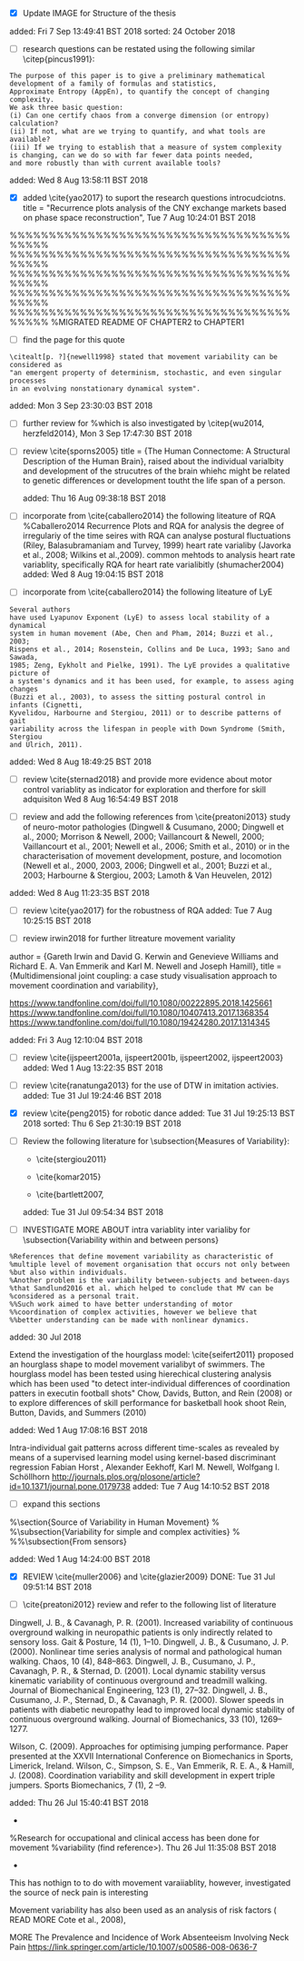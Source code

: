 


* [x] Update IMAGE for Structure of the thesis

added: Fri  7 Sep 13:49:41 BST 2018
sorted: 24 October 2018



* [ ] research questions can be restated using the following similar \citep{pincus1991}:

```
The purpose of this paper is to give a preliminary mathematical
development of a family of formulas and statistics,
Approximate Entropy (AppEn), to quantify the concept of changing complexity.
We ask three basic question:
(i) Can one certify chaos from a converge dimension (or entropy) calculation?
(ii) If not, what are we trying to quantify, and what tools are available?
(iii) If we trying to establish that a measure of system complexity 
is changing, can we do so with far fewer data points needed,
and more robustly than with current available tools?
```

added: Wed  8 Aug 13:58:11 BST 2018




* [x] added \cite{yao2017} to suport the research questions introcudciotns.
	title = "Recurrence plots analysis of the CNY exchange markets based on phase space reconstruction",
	Tue  7 Aug 10:24:01 BST 2018



%%%%%%%%%%%%%%%%%%%%%%%%%%%%%%%%%%%%%%%%%
%%%%%%%%%%%%%%%%%%%%%%%%%%%%%%%%%%%%%%%%%
%%%%%%%%%%%%%%%%%%%%%%%%%%%%%%%%%%%%%%%%%
%%%%%%%%%%%%%%%%%%%%%%%%%%%%%%%%%%%%%%%%%
%%%%%%%%%%%%%%%%%%%%%%%%%%%%%%%%%%%%%%%%%
%MIGRATED README OF CHAPTER2 to CHAPTER1


* [ ] find the page for this quote

```
\citealt[p. ?]{newell1998} stated that movement variability can be considered as 
"an emergent property of determinism, stochastic, and even singular processes
in an evolving nonstationary dynamical system". 
```
added: Mon  3 Sep 23:30:03 BST 2018




* [ ] further review for 
%which is also investigated by \citep{wu2014, herzfeld2014},
Mon  3 Sep 17:47:30 BST 2018




* [ ] review \cite{sporns2005}
    title = {The Human Connectome: A Structural Description of the Human Brain},
	raised 
	about the individual varialbity and development of the strucutres 
	of the brain whiehc might be related to genetic differences
	or development toutht the life span of a person.


	added: Thu 16 Aug 09:38:18 BST 2018




* [ ] incorporate from \cite{caballero2014} the following liteature of RQA
%Caballero2014
Recurrence Plots and RQA for analysis the degree of irregulariy of the time seires
with RQA can analyse
postural fluctuations (Riley, Balasubramaniam and Turvey, 1999)
heart rate varialiby (Javorka et al., 2008; Wilkins et al.,2009).
common mehtods to analysis heart rate variablity,
specifically RQA for heart rate varialibitly (shumacher2004)
added: Wed  8 Aug 19:04:15 BST 2018



* [ ] incorporate from \cite{caballero2014} the following liteature of LyE
```
Several authors
have used Lyapunov Exponent (LyE) to assess local stability of a dynamical
system in human movement (Abe, Chen and Pham, 2014; Buzzi et al., 2003;
Rispens et al., 2014; Rosenstein, Collins and De Luca, 1993; Sano and Sawada,
1985; Zeng, Eykholt and Pielke, 1991). The LyE provides a qualitative picture of
a system's dynamics and it has been used, for example, to assess aging changes
(Buzzi et al., 2003), to assess the sitting postural control in infants (Cignetti,
Kyvelidou, Harbourne and Stergiou, 2011) or to describe patterns of gait
variability across the lifespan in people with Down Syndrome (Smith, Stergiou
and Ulrich, 2011). 
```
added: Wed  8 Aug 18:49:25 BST 2018





* [ ] review \cite{sternad2018} and provide more evidence
about motor control variablity as indicator for exploration and therfore 
for skill adquisiton 
Wed  8 Aug 16:54:49 BST 2018


* [ ] review and add the following references from \cite{preatoni2013}
study of neuro-motor pathologies (Dingwell & Cusumano, 2000; Dingwell et al.,
2000; Morrison & Newell, 2000; Vaillancourt & Newell, 2000; Vaillancourt et al., 2001;
Newell et al., 2006; Smith et al., 2010) or in the characterisation of movement development,
posture, and locomotion (Newell et al., 2000, 2003, 2006; Dingwell et al., 2001; Buzzi et al.,
2003; Harbourne & Stergiou, 2003; Lamoth & Van Heuvelen, 2012)


added: Wed  8 Aug 11:23:35 BST 2018




* [ ] review \cite{yao2017} for the robustness of RQA
	added: Tue  7 Aug 10:25:15 BST 2018


* [ ] review irwin2018 for further litreature movement variality

author = {Gareth Irwin and David G. Kerwin and Genevieve Williams and Richard E. A. Van Emmerik and Karl M. Newell and Joseph Hamill},
title = {Multidimensional joint coupling: a case study visualisation approach to movement coordination and variability},



https://www.tandfonline.com/doi/full/10.1080/00222895.2018.1425661
https://www.tandfonline.com/doi/full/10.1080/10407413.2017.1368354
https://www.tandfonline.com/doi/full/10.1080/19424280.2017.1314345




added: Fri  3 Aug 12:10:04 BST 2018




* [ ] review \cite{ijspeert2001a, ijspeert2001b, ijspeert2002, ijspeert2003}
	added: Wed  1 Aug 13:22:35 BST 2018

* [ ] review \cite{ranatunga2013} for the use of DTW in imitation activies.
	added: Tue 31 Jul 19:24:46 BST 2018


* [x] review \cite{peng2015} for robotic dance
	added: Tue 31 Jul 19:25:13 BST 2018
	sorted: Thu  6 Sep 21:30:19 BST 2018




* [ ] Review the following literature for \subsection{Measures of Variability}:

	* \cite{stergiou2011}

	* \cite{komar2015}
	
	* \cite{bartlett2007,

	added: Tue 31 Jul 09:54:34 BST 2018


* [ ] INVESTIGATE MORE ABOUT intra variablity inter varialiby for \subsection{Variability within and between persons}
```
%References that define movement variability as characteristic of 
%multiple level of movement organisation that occurs not only between 
%but also within individuals.
%Another problem is the variability between-subjects and between-days 
%that Sandlund2016 et al. which helped to conclude that MV can be 
%considered as a personal trait.
%%Such work aimed to have better understanding of motor 
%%coordination of complex activities, however we believe that 
%%better understanding can be made with nonlinear dynamics.
```
added: 30 Jul 2018


Extend the investigation of the hourglass model:
\cite{seifert2011} proposed an hourglass shape to model movement varialibyt of 
swimmers. The hourglass model has been tested using 
hierechical clustering analysis 
which has been used 
"to detect inter-individual differences of coordination patters in executin football shots"
Chow, Davids, Button, and Rein (2008)
or to explore differences of skill performance for basketball hook shoot
Rein, Button, Davids, and Summers (2010)

added: Wed  1 Aug 17:08:16 BST 2018



Intra-individual gait patterns across different time-scales as revealed by means of a supervised learning model using kernel-based discriminant regression
Fabian Horst , Alexander Eekhoff, Karl M. Newell, Wolfgang I. Schöllhorn
http://journals.plos.org/plosone/article?id=10.1371/journal.pone.0179738
added: Tue  7 Aug 14:10:52 BST 2018



* [  ] expand this sections

%\section{Source of Variability in Human Movement}
%
%\subsection{Variability for simple and complex activities}
%
%%\subsection{From sensors}

added: Wed  1 Aug 14:24:00 BST 2018




* [x] REVIEW \cite{muller2006} and \cite{glazier2009}
DONE: Tue 31 Jul 09:51:14 BST 2018





* [ ] \cite{preatoni2012} review and refer to the following list of literature

Dingwell, J. B., & Cavanagh, P. R. (2001). Increased variability of continuous overground walking in neuropathic
patients is only indirectly related to sensory loss. Gait & Posture, 14 (1), 1–10.
Dingwell, J. B., & Cusumano, J. P. (2000). Nonlinear time series analysis of normal and pathological human
walking. Chaos, 10 (4), 848–863.
Dingwell, J. B., Cusumano, J. P., Cavanagh, P. R., & Sternad, D. (2001). Local dynamic stability versus kinematic
variability of continuous overground and treadmill walking. Journal of Biomechanical Engineering, 123 (1),
27–32.
Dingwell, J. B., Cusumano, J. P., Sternad, D., & Cavanagh, P. R. (2000). Slower speeds in patients with diabetic
neuropathy lead to improved local dynamic stability of continuous overground walking. Journal of Biomechanics,
33 (10), 1269–1277.


Wilson, C. (2009). Approaches for optimising jumping performance. Paper presented at the XXVII International
Conference on Biomechanics in Sports, Limerick, Ireland.
Wilson, C., Simpson, S. E., Van Emmerik, R. E. A., & Hamill, J. (2008). Coordination variability and skill
development in expert triple jumpers. Sports Biomechanics, 7 (1), 2 –9.


added: Thu 26 Jul 15:40:41 BST 2018

*

%Research for occupational and clinical access has been done for movement 
%variability (find reference>). 
Thu 26 Jul 11:35:08 BST 2018


* 

This has nothign to to do with movement varaiiablity, however,
investigated the source of neck pain is interesting

Movement variability has also been used  as an analysis of risk factors (
READ MORE Cote et al., 2008),

MORE
The Prevalence and Incidence of Work Absenteeism Involving Neck Pain
https://link.springer.com/article/10.1007/s00586-008-0636-7






